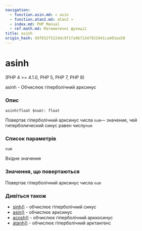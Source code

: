```yaml
---
navigation:
  - function.asin.md: « asin
  - function.atan2.md: atan2 »
  - index.md: PHP Manual
  - ref.math.md: Математичні функції
title: asinh
origin_hash: ddf652f5224dc9f1fa9671347921941ca401ea50
---
```

# asinh

(PHP 4 >= 4.1.0, PHP 5, PHP 7, PHP 8)

asinh - Обчислює гіперболічний арксинус

### Опис

```methodsynopsis
asinh(float $num): float
```

Повертає гіперболічний арксинус числа `num`— значение, чей гиперболический синус равен числу`num`

### Список параметрів

`num`

Вхідне значення

### Значення, що повертаються

Повертає гіперболічний арксинус числа `num`

### Дивіться також

-   [sinh()](function.sinh.md) \- обчислює гіперболічний синус
-   [asin()](function.asin.md) \- обчислює арксинус
-   [acosh()](function.acosh.md) \- обчислює гіперболічний арккосинус
-   [atanh()](function.atanh.md) \- обчислює гіперболічний арктангенс
